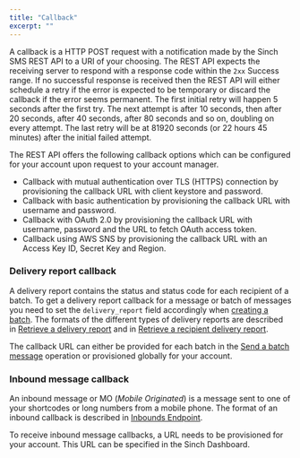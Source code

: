 ```yaml
---
title: "Callback"
excerpt: ""
---
```

A callback is a HTTP POST request with a notification made by the Sinch SMS REST API to a URI of your choosing. The REST API expects the receiving server to respond with a response code within the `2xx` Success range. If no successful response is received then the REST API will either schedule a retry if the error is expected to be temporary or discard the callback if the error seems permanent. The first initial retry will happen 5 seconds after the first try. The next attempt is after 10 seconds, then after 20 seconds, after 40 seconds, after 80 seconds and so on, doubling on every attempt. The last retry will be at 81920 seconds (or 22 hours 45 minutes) after the initial failed attempt.

The REST API offers the following callback options which can be configured for your account upon request to your account manager.

 * Callback with mutual authentication over TLS (HTTPS) connection by provisioning the callback URL with client keystore and password.
 * Callback with basic authentication by provisioning the callback URL with username and password.
 * Callback with OAuth 2.0 by provisioning the callback URL with username, password and the URL to fetch OAuth access token.
 * Callback using AWS SNS by provisioning the callback URL with an Access Key ID, Secret Key and Region.

### Delivery report callback

A delivery report contains the status and status code for each recipient of a batch. To get a delivery report callback for a message or batch of messages you need to set the `delivery_report` field accordingly when [creating a batch](doc:batches-endpoint#section-send-a-batch-message). The formats of the different types of delivery reports are described in [Retrieve a delivery report](doc:batches-endpoint#section-retrieve-a-delivery-report) and in [Retrieve a recipient delivery report](doc:batches-endpoint#section-retrieve-a-recipient-delivery-report).

The callback URL can either be provided for each batch in the [Send a batch message](doc:batches-endpoint#section-send-a-batch-message) operation or provisioned globally for your account.

### Inbound message callback

An inbound message or MO (*Mobile Originated*) is a message sent to one of your shortcodes or long numbers from a mobile phone. The format of an inbound callback is described in [Inbounds Endpoint](doc:sms-rest-inbounds-endpoint).

To receive inbound message callbacks, a URL needs to be provisioned for your account. This URL can be specified in the Sinch Dashboard.